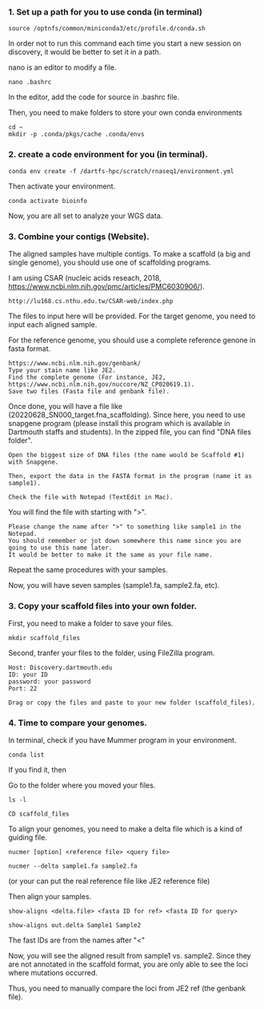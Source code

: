 ### 1. Set up a path for you to use conda (in terminal)
```
source /optnfs/common/miniconda3/etc/profile.d/conda.sh
```

In order not to run this command each time you start a new session on discovery, it would be better to set it in a path.

nano is an editor to modify a file.
```
nano .bashrc
```
In the editor, add the code for source in .bashrc file.

Then, you need to make folders to store your own conda environments

```
cd ~
mkdir -p .conda/pkgs/cache .conda/envs
```

### 2. create a code environment for you (in terminal).
```
conda env create -f /dartfs-hpc/scratch/rnaseq1/environment.yml
```
Then activate your environment.
```
conda activate bioinfo
```

Now, you are all set to analyze your WGS data.

### 3. Combine your contigs (Website).
The aligned samples have multiple contigs. To make a scaffold (a big and single genome), you should use one of scaffolding programs.

I am using CSAR (nucleic acids reseach, 2018, https://www.ncbi.nlm.nih.gov/pmc/articles/PMC6030906/).

```
http://lu168.cs.nthu.edu.tw/CSAR-web/index.php
```
The files to input here will be provided.
For the target genome, you need to input each aligned sample.

For the reference genome, you should use a complete reference genone in fasta format.
```
https://www.ncbi.nlm.nih.gov/genbank/
Type your stain name like JE2.
Find the complete genome (For instance, JE2, https://www.ncbi.nlm.nih.gov/nuccore/NZ_CP020619.1).
Save two files (Fasta file and genbank file).

```

Once done, you will have a file like (20220628_SN000_target.fna_scaffolding).
Since here, you need to use snapgene program (please install this program which is available in Dartmouth staffs and students).
In the zipped file, you can find "DNA files folder".

```
Open the biggest size of DNA files (the name would be Scaffold #1) with Snapgene.
```

```
Then, export the data in the FASTA format in the program (name it as sample1).
```

```
Check the file with Notepad (TextEdit in Mac).
```

You will find the file with starting with ">".
```
Please change the name after ">" to something like sample1 in the Notepad.
You should remember or jot down somewhere this name since you are going to use this name later.
It would be better to make it the same as your file name.
```

Repeat the same procedures with your samples.


Now, you will have seven samples (sample1.fa, sample2.fa, etc).


### 3. Copy your scaffold files into your own folder.
First, you need to make a folder to save your files.
```
mkdir scaffold_files
```

Second, tranfer your files to the folder, using FileZilla program.
```
Host: Discovery.dartmouth.edu
ID: your ID
password: your password
Port: 22

Drag or copy the files and paste to your new folder (scaffold_files).

```

### 4. Time to compare your genomes.

In terminal, check if you have Mummer program in your environment.

```
conda list
```

If you find it, then

Go to the folder where you moved your files.

```
ls -l

CD scaffold_files
```

To align your genomes, you need to make a delta file which is a kind of guiding file.

```
nucmer [option] <reference file> <query file>

nucmer --delta sample1.fa sample2.fa

```
(or your can put the real reference file like JE2 reference file) 

Then align your samples.

```
show-aligns <delta.file> <fasta ID for ref> <fasta ID for query>

show-aligns out.delta Sample1 Sample2
```

The fast IDs are from the names after "<"


Now, you will see the aligned result from sample1 vs. sample2.
Since they are not annotated in the scaffold format, you are only able to see the loci where mutations occurred.

Thus, you need to manually compare the loci from JE2 ref (the genbank file).







